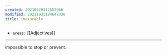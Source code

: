 ```yaml
---
created: 20210929112552966
modified: 20211031194647330
title: inexorable
---
```


- `areas:` [[Adjectives]]

---

impossible to stop or prevent.
